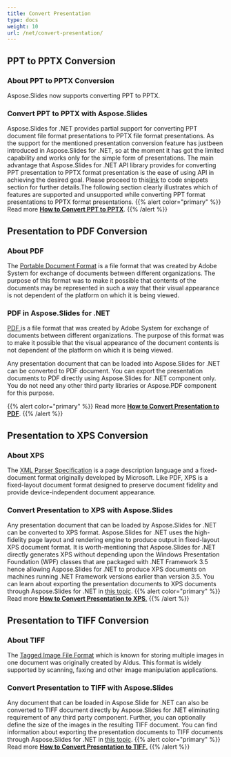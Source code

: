 ```yaml
---
title: Convert Presentation
type: docs
weight: 10
url: /net/convert-presentation/
---
```


## **PPT to PPTX Conversion**
### **About PPT to PPTX Conversion**
Aspose.Slides now supports converting PPT to PPTX.
### **Convert PPT to PPTX with Aspose.Slides**
Aspose.Slides for .NET provides partial support for converting PPT document file format presentations to PPTX file format presentations. As the support for the mentioned presentation conversion feature has justbeen introduced in Aspose.Slides for .NET, so at the moment it has got the limited capability and works only for the simple form of presentations. The main advantage that Aspose.Slides for .NET API library provides for converting PPT presentation to PPTX format presentation is the ease of using API in achieving the desired goal. Please proceed to this[link]() to code snippets section for further details.The following section clearly illustrates which of features are supported and unsupported while converting PPT format presentations to PPTX format presentations.
{{% alert color="primary" %}} 
Read more [**How to Convert PPT to PPTX**](/slides/net/convert-ppt-to-pptx/).
{{% /alert %}}
## **Presentation to PDF Conversion**
### **About PDF**
The [Portable Document Format](http://en.wikipedia.org/wiki/PDF_Format) is a file format that was created by Adobe System for exchange of documents between different organizations. The purpose of this format was to make it possible that contents of the documents may be represented in such a way that their visual appearance is not dependent of the platform on which it is being viewed.
### **PDF in Aspose.Slides for .NET**
[PDF ](https://wiki.fileformat.com/view/pdf)is a file format that was created by Adobe System for exchange of documents between different organizations. The purpose of this format was to make it possible that the visual appearance of the document contents is not dependent of the platform on which it is being viewed. 

Any presentation document that can be loaded into Aspose.Slides for .NET can be converted to PDF document. You can export the presentation documents to PDF directly using Aspose.Slides for .NET component only. You do not need any other third party libraries or Aspose.PDF component for this purpose. 

{{% alert color="primary" %}} 
Read more [**How to Convert Presentation to PDF**](/slides/net/convert-powerpoint-ppt-and-pptx-to-pdf/).
{{% /alert %}}

## **Presentation to XPS Conversion**
### **About XPS**
The [XML Parser Specification](http://en.wikipedia.org/wiki/XML_Paper_Specification) is a page description language and a fixed-document format originally developed by Microsoft. Like PDF, XPS is a fixed-layout document format designed to preserve document fidelity and provide device-independent document appearance.
### **Convert Presentation to XPS with Aspose.Slides**
Any presentation document that can be loaded by Aspose.Slides for .NET can be converted to XPS format. Aspose.Slides for .NET uses the high-fidelity page layout and rendering engine to produce output in fixed-layout XPS document format. It is worth-mentioning that Aspose.Slides for .NET directly generates XPS without depending upon the Windows Presentation Foundation (WPF) classes that are packaged with .NET Framework 3.5 hence allowing Aspose.Slides for .NET to produce XPS documents on machines running .NET Framework versions earlier than version 3.5. You can learn about exporting the presentation documents to XPS documents through Aspose.Slides for .NET in [this topic](/slides/net/convert-powerpoint-ppt-and-pptx-to-microsoft-xps-document/).
{{% alert color="primary" %}} 
Read more [**How to Convert Presentation to XPS**.](/slides/net/convert-powerpoint-ppt-and-pptx-to-microsoft-xps-document/)
{{% /alert %}}
## **Presentation to TIFF Conversion**
### **About TIFF**
The [Tagged Image File Format](http://en.wikipedia.org/wiki/Tagged_Image_File_Format) which is known for storing multiple images in one document was originally created by Aldus. This format is widely supported by scanning, faxing and other image manipulation applications.
### **Convert Presentation to TIFF with Aspose.Slides**
Any document that can be loaded in Aspose.Slide for .NET can also be converted to TIFF document directly by Aspose.Slides for .NET eliminating requirement of any third party component. Further, you can optionally define the size of the images in the resulting TIFF document. You can find information about exporting the presentation documents to TIFF documents through Aspose.Slides for .NET in [this topic](/slides/net/convert-powerpoint-ppt-and-pptx-to-tiff/).
{{% alert color="primary" %}} 
Read more [**How to Convert Presentation to TIFF**.](/slides/net/convert-powerpoint-ppt-and-pptx-to-tiff/)
{{% /alert %}}
